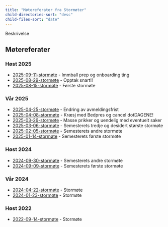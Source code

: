 ```yaml
---
title: "Møtereferater fra Stormøter"
child-directories-sort: "desc"
child-files-sort: "date"
---
```


Beskrivelse

## Møtereferater

### Høst 2025

- [2025-09-11-stormøte](2025/2025-09-11-stormote) - Immball prep og onboarding ting
- [2025-08-29-stormøte](2025/2025-08-29-stormote) - Opptak snart!!
- [2025-08-15-stormøte](2025/2025-08-15-stormote) - Første stormøte

### Vår 2025

- [2025-04-25-stormøte](2025/2025-04-25-stormote) - Endring av avmeldingsfrist
- [2025-04-08-stormøte](2025/2025-04-08-stormote) - Kræsj med Bedpres og cancel dotDAGENE!
- [2025-03-26-stormøte](2025/2025-03-26-stormote) - Masse prikker og uendelig med eventuelt saker
- [2025-03-06-stormøte](2025/2025-03-06-stormote) - Semesterets tredje og desidert største stormøte
- [2025-02-05-stormøte](2025/2025-02-05-stormote) - Semesterets andre stormøte
- [2025-01-14-stormøte](2025/2025-01-14-stormote) - Semesterets første stormøte

### Høst 2024

- [2024-09-30-stormøte](2024/2024-09-30-stormote) - Semesterets andre stormøte
- [2024-09-09-stormøte](2024/2024-09-09-stormote) - Semesterets første stormøte

### Vår 2024

- [2024-04-22-stormøte](2024/2024-04-22-stormote) - Stormøte
- [2024-01-23-stormøte](2024/2024-01-23-stormote) - Stormøte

### Høst 2022

- [2022-09-14-stormøte](2022/2022-09-14-stormote) - Stormøte
